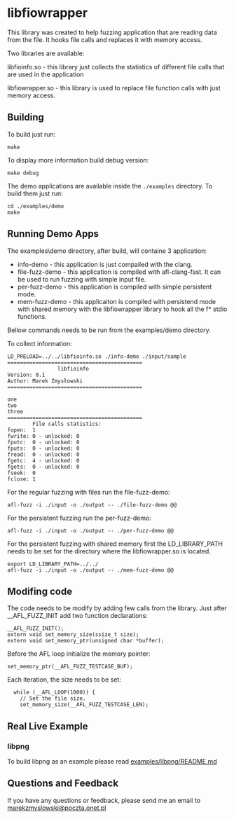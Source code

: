 # libfiowrapper

This library was created to help fuzzing application that are reading data from the file. It hooks file calls and replaces it with memory access.

Two libraries are available:

libfioinfo.so - this library just collects the statistics of different file calls that are used in the application

libfiowrapper.so - this library is used to replace file function calls with just memory access.

## Building
To build just run:
```
make
```

To display more information build debug version:
```
make debug
```

The demo applications are available inside the ```./examples``` directory. To build them just run:
```
cd ./examples/demo
make
```

## Running Demo Apps
The examples\demo directory, after build, will containe 3 application:
- info-demo - this application is just compailed with the clang. 
- file-fuzz-demo - this application is compiled with afl-clang-fast. It can be used to run fuzzing with simple input file.
- per-fuzz-demo - this application is compiled with simple persistent mode.
- mem-fuzz-demo - this applicaiton is compiled with persistend mode with shared memory with the libfiowrapper library to hook all the f* stdio functions.

Bellow commands needs to be run from the examples/demo directory.

To collect information:
```
LD_PRELOAD=../../libfioinfo.so ./info-demo ./input/sample
===========================================
                libfioinfo
Version: 0.1
Author: Marek Zmysłowski
===========================================

one
two
three
===========================================
        File calls statistics:
fopen:  1
fwrite: 0 - unlocked: 0
fputc:  0 - unlocked: 0
fputs:  0 - unlocked: 0
fread:  0 - unlocked: 0
fgetc:  4 - unlocked: 0
fgets:  0 - unlocked: 0
fseek:  0
fclose: 1

```

For the regular fuzzing with files run the file-fuzz-demo:
```
afl-fuzz -i ./input -o ./output -- ./file-fuzz-demo @@
```

For the persistent fuzzing run the per-fuzz-demo:
```
afl-fuzz -i ./input -o ./output -- ./per-fuzz-demo @@
```
For the persistent fuzzing with shared memory first the LD_LIBRARY_PATH needs to be set for the directory where the libfiowrapper.so is located.
```
export LD_LIBRARY_PATH=../../
afl-fuzz -i ./input -o ./output -- ./mem-fuzz-demo @@
```
## Modifing code
The code needs to be modify by adding few calls from the library. Just after __AFL_FUZZ_INIT add two function declarations:
```
__AFL_FUZZ_INIT();
extern void set_memory_size(ssize_t size);
extern void set_memory_ptr(unsigned char *buffer);
```

Before the AFL loop initialize the memory pointer:
```
set_memory_ptr(__AFL_FUZZ_TESTCASE_BUF);
```

Each iteration, the size needs to be set:
```
  while (__AFL_LOOP(1000)) {
    // Set the file size.
    set_memory_size(__AFL_FUZZ_TESTCASE_LEN);
```
## Real Live Example 
### libpng
To build libpng as an example please read [examples/libpng/README.md](examples/libpng)

## Questions and Feedback
If you have any questions or feedback, please send me an email to marekzmyslowski@poczta.onet.pl